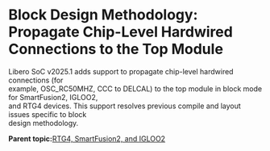 # Block Design Methodology: Propagate Chip-Level Hardwired Connections to the Top Module

Libero SoC v2025.1 adds support to propagate chip-level hardwired connections \(for<br /> example, OSC\_RC50MHZ, CCC to DELCAL\) to the top module in block mode for SmartFusion2, IGLOO2,<br /> and RTG4 devices. This support resolves previous compile and layout issues specific to block<br /> design methodology.

**Parent topic:**[RTG4, SmartFusion2, and IGLOO2](GUID-0D5DCBEA-E2E2-4B21-A0CD-35B8D7928879.md)

